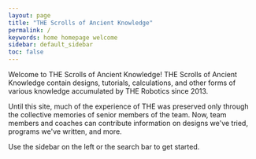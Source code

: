```yaml
---
layout: page
title: "THE Scrolls of Ancient Knowledge"
permalink: /
keywords: home homepage welcome
sidebar: default_sidebar
toc: false
---
```


Welcome to THE Scrolls of Ancient Knowledge! THE Scrolls of Ancient Knowledge contain designs, tutorials, calculations, and other forms of various knowledge accumulated by THE Robotics since 2013. 

Until this site, much of the experience of THE was preserved only through the collective memories of senior members of the team. Now, team members and coaches can contribute information on designs we've tried, programs we've written, and more. 

Use the sidebar on the left or the search bar to get started. 